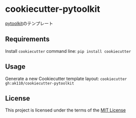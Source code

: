 cookiecutter-pytoolkit
======================

[pytoolkit](https://github.com/ak110/pytoolkit)のテンプレート

Requirements
------------
Install `cookiecutter` command line: `pip install cookiecutter`    

Usage
-----
Generate a new Cookiecutter template layout: `cookiecutter gh:ak110/cookiecutter-pytoolkit`    

License
-------
This project is licensed under the terms of the [MIT License](/LICENSE)
